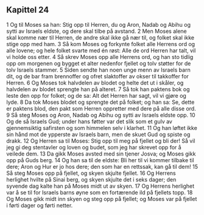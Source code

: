 ## Kapittel 24

1 Og til Moses sa han: Stig opp til Herren, du og Aron, Nadab og Abihu og sytti av Israels eldste, og dere skal tilbe på avstand.
2 Men Moses alene skal komme nær til Herren, de andre skal ikke gå nær til, og folket skal ikke stige opp med ham.
3 Så kom Moses og forkynte folket alle Herrens ord og alle lovene; og hele folket svarte med én røst: Alle de ord Herren har talt, vil vi holde oss etter.
4 Så skrev Moses opp alle Herrens ord, og han sto tidlig opp om morgenen og bygget et alter nedenfor fjellet og tolv støtter for de tolv Israels stammer.
5 Siden sendte han noen unge menn av Israels barn dit, og de bar fram brennoffer og ofret slaktoffer av okser til takkoffer for Herren.
6 Og Moses tok halvdelen av blodet og helte det ut i skåler, og halvdelen av blodet sprengte han på alteret.
7 Så tok han paktens bok og leste den opp for folket; og de sa: Alt det Herren har sagt, vil vi gjøre og lyde.
8 Da tok Moses blodet og sprengte det på folket; og han sa: Se, dette er paktens blod, den pakt som Herren oppretter med dere på alle disse ord.
9 Så steg Moses og Aron, Nadab og Abihu og sytti av Israels eldste opp.
10 Og de så Israels Gud; under hans føtter var det slik som et gulv av gjennemsiktig safirsten og som himmelen selv i klarhet.
11 Og han løftet ikke sin hånd mot de ypperste av Israels barn, men de skuet Gud og spiste og drakk.
12 Og Herren sa til Moses: Stig opp til meg på fjellet og bli der! Så vil jeg gi deg stentavler og loven og budet, som jeg har skrevet opp for å veilede dem.
13 Da gikk Moses avsted med sin tjener Josva; og Moses gikk opp på Guds berg.
14 Og han sa til de eldste: Bli her til vi kommer tilbake til dere; Aron og Hur er jo hos dere; den som har en rettssak, kan gå til dem!
15 Så steg Moses opp på fjellet, og skyen skjulte fjellet.
16 Og Herrens herlighet hvilte på Sinai berg, og skyen skjulte det i seks dager; den syvende dag kalte han på Moses midt ut av skyen.
17 Og Herrens herlighet var å se til for Israels barns øyne som en fortærende ild på fjellets topp.
18 Og Moses gikk midt inn skyen og steg opp på fjellet; og Moses var på fjellet i førti dager og førti netter.
